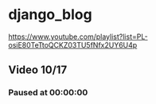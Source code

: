 # django_blog

https://www.youtube.com/playlist?list=PL-osiE80TeTtoQCKZ03TU5fNfx2UY6U4p

## Video 10/17

### Paused at 00:00:00
